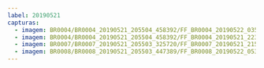 ```yaml
---
label: 20190521
capturas:
  - imagem: BR0004/BR0004_20190521_205504_458392/FF_BR0004_20190522_035934_880_0507392.fits_maxpixel.jpg
  - imagem: BR0004/BR0004_20190521_205504_458392/FF_BR0004_20190521_223656_336_0120832.fits_maxpixel.jpg
  - imagem: BR0007/BR0007_20190521_205503_325720/FF_BR0007_20190521_215910_483_0060928.fits_maxpixel.jpg
  - imagem: BR0008/BR0008_20190521_205503_447389/FF_BR0008_20190522_053551_851_0263168.fits_maxpixel.jpg
---
```

